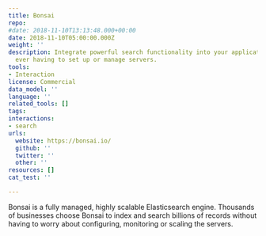 ```yaml
---
title: Bonsai
repo: 
#date: 2018-11-10T13:13:48.000+00:00
date: 2018-11-10T05:00:00.000Z
weight: ''
description: Integrate powerful search functionality into your applications, without
  ever having to set up or manage servers.
tools:
- Interaction
license: Commercial
data_model: ''
language: ''
related_tools: []
tags:
interactions:
- search
urls:
  website: https://bonsai.io/
  github: ''
  twitter: ''
  other: ''
resources: []
cat_test: ''

---
```

Bonsai is a fully managed, highly scalable Elasticsearch engine. Thousands of businesses choose Bonsai to index and search billions of records without having to worry about configuring, monitoring or scaling the servers.